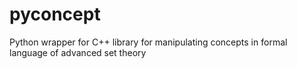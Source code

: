# pyconcept

Python wrapper for C++ library for manipulating concepts in formal language of advanced set theory
